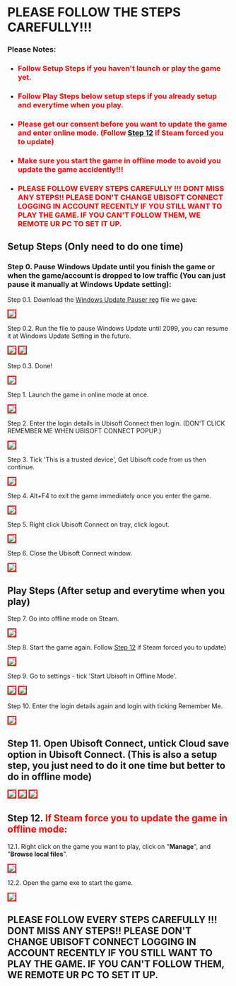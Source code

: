 # PLEASE FOLLOW THE STEPS CAREFULLY!!!

### Please Notes:
* ### <span style="color: red;">Follow Setup Steps if you haven't launch or play the game yet.</span>
* ### <span style="color: red;">Follow Play Steps below setup steps if you already setup and everytime when you play.</span>
* ### <span style="color: red;">Please get our consent before you want to update the game and enter online mode. (Follow [Step 12](https://gd.csmail.store/dv_en/#6-if-steam-force-you-to-update-the-game-in-offline-mode) if Steam forced you to update)</span>
* ### <span style="color: red;">Make sure you start the game in offline mode to avoid you update the game accidently!!!</span>
* ### <span style="color: red;">PLEASE FOLLOW EVERY STEPS CAREFULLY !!! DONT MISS ANY STEPS!! PLEASE DON'T CHANGE UBISOFT CONNECT LOGGING IN ACCOUNT RECENTLY IF YOU STILL WANT TO PLAY THE GAME. IF YOU CAN'T FOLLOW THEM, WE REMOTE UR PC TO SET IT UP.</span>

## Setup Steps (Only need to do one time)

### Step 0. Pause Windows Update until you finish the game or when the game/account is dropped to low traffic (You can just pause it manually at Windows Update setting):

Step 0.1. Download the [Windows Update Pauser reg](https://cutt.ly/JU56Pif) file we gave:

<img src="https://user-images.githubusercontent.com/91774682/226674300-84b87208-c457-4b0d-aa18-63060689f7f7.jpg" style="border: 2px solid red" />

Step 0.2. Run the file to pause Windows Update until 2099, you can resume it at Windows Update Setting in the future.

<img src="https://user-images.githubusercontent.com/91774682/226674620-d7018f14-aa3d-4711-a096-32eb0d81c552.jpg" style="border: 2px solid red" />

<img src="https://user-images.githubusercontent.com/91774682/226674691-0059fc29-cd72-47ec-b25c-641e414ef5d5.jpg" style="border: 2px solid red" />

Step 0.3. Done!

<img src="https://user-images.githubusercontent.com/91774682/226675292-65485aac-c46c-47a7-bd9f-1694748e5261.jpg" style="border: 2px solid red" />

Step 1. Launch the game in online mode at once.

<img src="https://github.com/user-attachments/assets/8912eb47-d8c9-4317-ae6e-8bccc0eb75d3" style="border: 2px solid red" />


Step 2. Enter the login details in Ubisoft Connect then login. (DON'T CLICK REMEMBER ME WHEN UBISOFT CONNECT POPUP.)

<img src="https://github.com/user-attachments/assets/936f3a70-f25d-4e01-ad08-1d8fac7a3091" style="border: 2px solid red" />

Step 3. Tick 'This is a trusted device', Get Ubisoft code from us then continue.

<img src="https://github.com/user-attachments/assets/e7f49035-8fa4-4b8e-b042-8193dfbcd6bd" style="border: 2px solid red" />

Step 4. Alt+F4 to exit the game immediately once you enter the game.

<img src="https://github.com/user-attachments/assets/d5f0ba7c-42d7-49be-b716-3cf4b3803bc9" style="border: 2px solid red" />

Step 5. Right click Ubisoft Connect on tray, click logout.

<img src="https://github.com/user-attachments/assets/8e186e08-8a28-4834-9fe2-fd1c1347b487" style="border: 2px solid red" />

Step 6. Close the Ubisoft Connect window.

<img src="https://github.com/user-attachments/assets/edda2adf-c72e-4eb1-829c-375f51964832" style="border: 2px solid red" />

## Play Steps (After setup and everytime when you play)

Step 7. Go into offline mode on Steam.

<img src="https://github.com/user-attachments/assets/44165188-131d-433f-b34f-24514422e910" style="border: 2px solid red" />

Step 8. Start the game again. Follow [Step 12](https://gd.csmail.store/dv_en/#6-if-steam-force-you-to-update-the-game-in-offline-mode) if Steam forced you to update)

<img src="https://github.com/user-attachments/assets/5e331fbe-c4d9-4ab2-a748-5189ae87e0e1" style="border: 2px solid red" />

Step 9. Go to settings - tick 'Start Ubisoft in Offline Mode'.

<img src="https://github.com/user-attachments/assets/64ae5f25-803c-43ff-9fe9-434c2df5b692" style="border: 2px solid red" />

<img src="https://github.com/user-attachments/assets/58ae70cc-aeef-4880-9eb4-218c598058dc" style="border: 2px solid red" />

Step 10. Enter the login details again and login with ticking Remember Me.

<img src="https://github.com/user-attachments/assets/bfb99948-6882-491e-af62-b3c45e1c80e6" style="border: 2px solid red" />

## Step 11. Open Ubisoft Connect, untick Cloud save option in Ubisoft Connect. (This is also a setup step, you just need to do it one time but better to do in offline mode)

<img src="https://github.com/user-attachments/assets/c1c98921-d6f4-4d1c-b471-7c0802f22696" style="border: 2px solid red" />

<img src="https://github.com/user-attachments/assets/bd93aaf3-0176-4435-939b-cca598c1e5d2" style="border: 2px solid red" />

<img src="https://github.com/user-attachments/assets/a0134db1-da40-414a-984a-748c52e06b4d" style="border: 2px solid red" />

## Step 12.<span style="color: red;"> If Steam force you to update the game in offline mode:</span>

12.1. Right click on the game you want to play, click on "**Manage**", and "**Browse local files**".

<img src="https://user-images.githubusercontent.com/91774682/135764474-c0601405-a1ad-4f5d-9b73-b4911a9f2bdb.jpg" style="border: 2px solid red" />

12.2. Open the game exe to start the game.

<img src="https://user-images.githubusercontent.com/91774682/135764612-0cfb5bfb-d979-415f-a874-117ce5eb969e.jpg" style="border: 2px solid red" />


## PLEASE FOLLOW EVERY STEPS CAREFULLY !!! DONT MISS ANY STEPS!! PLEASE DON'T CHANGE UBISOFT CONNECT LOGGING IN ACCOUNT RECENTLY IF YOU STILL WANT TO PLAY THE GAME. IF YOU CAN'T FOLLOW THEM, WE REMOTE UR PC TO SET IT UP.

